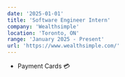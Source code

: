 ```yaml
---
date: '2025-01-01'
title: 'Software Engineer Intern'
company: 'Wealthsimple'
location: 'Toronto, ON'
range: 'January 2025 - Present'
url: 'https://www.wealthsimple.com/'
---
```


- Payment Cards 💳
